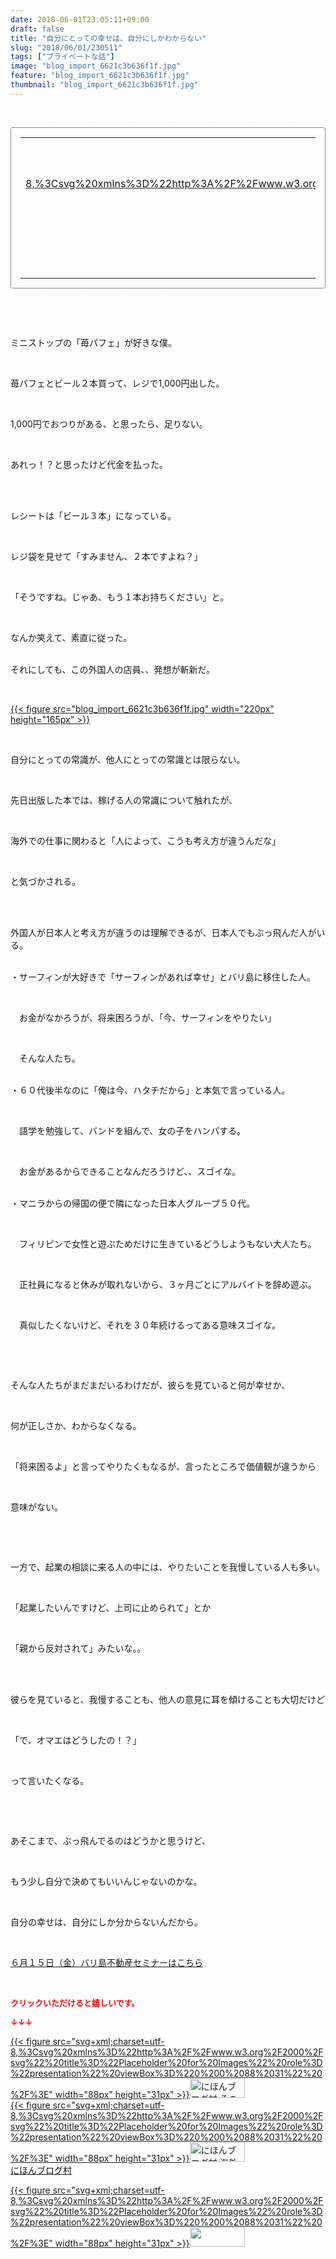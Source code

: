 ```yaml
---
date: 2018-06-01T23:05:11+09:00
draft: false
title: "自分にとっての幸せは、自分にしかわからない"
slug: "2018/06/01/230511"
tags: ["プライベートな話"]
image: "blog_import_6621c3b636f1f.jpg"
feature: "blog_import_6621c3b636f1f.jpg"
thumbnail: "blog_import_6621c3b636f1f.jpg"
---
```

<p> </p><div contenteditable="false" style="padding: 15px; border-radius: 4px; border: 1px dotted currentColor; border-image: none;"><table border="0" cellpadding="0" cellspacing="0" style="margin: 0px; table-layout: fixed;" width="100%">	<tbody width="100%">		<tr>			<td aligin="center" style="vertical-align: middle;" width="95"><span style="text-align: center; display: block;"><a alt0="BlogAffiliate" href="affiliate.do?affiliateId=37357923" rel="nofollow" target="_blank">{{< figure src="svg+xml;charset=utf-8,%3Csvg%20xmlns%3D%22http%3A%2F%2Fwww.w3.org%2F2000%2Fsvg%22%20title%3D%22Placeholder%20for%20Images%22%20role%3D%22presentation%22%20viewBox%3D%220%200%201%201%22%20%2F%3E"  >}}<noscript><img alt="稼げる人の常識、稼げない人の常識" border="0" data-img="affiliate" src="https://images-fe.ssl-images-amazon.com/images/I/51Ft8zEBpkL._SL160_.jpg" style="margin: 0px; vertical-align: middle; max-width: 95px;"></noscript></a></span></td>			<td style="line-height: 1.5; padding-left: 15px; vertical-align: middle;"><a alt0="BlogAffiliate" href="affiliate.do?affiliateId=37357923" rel="nofollow" target="_blank">稼げる人の常識、稼げない人の常識</a>			<div style="padding: 3px 0px;">1,200円</div>			<div style="font-size: 0.83em;">Amazon</div></td>		</tr>	</tbody></table></div><p> </p><p> </p><p>ミニストップの「苺パフェ」が好きな僕。</p><p> </p><p>苺パフェとビール２本買って、レジで1,000円出した。</p><p> </p><p>1,000円でおつりがある、と思ったら、足りない。</p><p> </p><p>あれっ！？と思ったけど代金を払った。</p><p> </p><p><br/>レシートは「ビール３本」になっている。</p><p> </p><p>レジ袋を見せて「すみません、２本ですよね？」</p><p> </p><p>「そうですね。じゃあ、もう１本お持ちください」と。</p><p> </p><p>なんか笑えて、素直に従った。</p><p><br/>それにしても、この外国人の店員、、発想が斬新だ。</p><p> </p><p><a href="blog_import_6621c3b636f1f.jpg">{{< figure src="blog_import_6621c3b636f1f.jpg" width="220px" height="165px" >}}</a></p><p> </p><p>自分にとっての常識が、他人にとっての常識とは限らない。</p><p> </p><p>先日出版した本では、稼げる人の常識について触れたが、</p><p> </p><p>海外での仕事に関わると「人によって、こうも考え方が違うんだな」</p><p> </p><p>と気づかされる。</p><p> </p><p><br/>外国人が日本人と考え方が違うのは理解できるが、日本人でもぶっ飛んだ人がいる。</p><p><br/>・サーフィンが大好きで「サーフィンがあれば幸せ」とバリ島に移住した人。</p><p> </p><p>　お金がなかろうが、将来困ろうが、「今、サーフィンをやりたい」</p><p> </p><p>　そんな人たち。</p><p><br/>・６０代後半なのに「俺は今、ハタチだから」と本気で言っている人。</p><p> </p><p>　語学を勉強して、バンドを組んで、女の子をハンパする。</p><p> </p><p>　お金があるからできることなんだろうけど、、スゴイな。</p><p><br/>・マニラからの帰国の便で隣になった日本人グループ５０代。</p><p> </p><p>　フィリピンで女性と遊ぶためだけに生きているどうしようもない大人たち。</p><p> </p><p>　正社員になると休みが取れないから、３ヶ月ごとにアルバイトを辞め遊ぶ。</p><p> </p><p>　真似したくないけど、それを３０年続けるってある意味スゴイな。</p><p> </p><p> </p><p>そんな人たちがまだまだいるわけだが、彼らを見ていると何が幸せか、</p><p> </p><p>何が正しさか、わからなくなる。</p><p> </p><p>「将来困るよ」と言ってやりたくもなるが、言ったところで価値観が違うから</p><p> </p><p>意味がない。</p><p> </p><p> </p><p>一方で、起業の相談に来る人の中には、やりたいことを我慢している人も多い。</p><p> </p><p>「起業したいんですけど、上司に止められて」とか</p><p> </p><p>「親から反対されて」みたいな。。</p><p> </p><p><br/>彼らを見ていると、我慢することも、他人の意見に耳を傾けることも大切だけど</p><p> </p><p>「で、オマエはどうしたの！？」</p><p> </p><p>って言いたくなる。</p><p> </p><p> </p><p>あそこまで、ぶっ飛んでるのはどうかと思うけど、</p><p> </p><p>もう少し自分で決めてもいいんじゃないのかな。</p><p> </p><p>自分の幸せは、自分にしか分からないんだから。</p><p> </p><p><span style="text-decoration: underline;"><a href="iin.co.jp" target="_blank">６月１５日（金）バリ島不動産セミナーはこちら</a></span></p><p> </p><p><font color="#ff0000" size="2"><strong>クリックいただけると嬉しいです。</strong></font></p><p><font color="#ff0000" size="2"><strong>↓↓↓</strong></font></p><p><a href="ranking.html?p_cid=01260127" id="&amp;blogmura_banner" target="_blank">{{< figure src="svg+xml;charset=utf-8,%3Csvg%20xmlns%3D%22http%3A%2F%2Fwww.w3.org%2F2000%2Fsvg%22%20title%3D%22Placeholder%20for%20Images%22%20role%3D%22presentation%22%20viewBox%3D%220%200%2088%2031%22%20%2F%3E" width="88px" height="31px" >}}<noscript><img alt="にほんブログ村 その他生活ブログ 不動産投資へ" border="0" height="31" src="https://img-proxy.blog-video.jp/images?url=http%3A%2F%2Flife.blogmura.com%2Fhudousantoushi%2Fimg%2Fhudousantoushi88_31.gif" width="88"></noscript></a><br/><a href="ranking.html?p_cid=01260127" target="_blank">{{< figure src="svg+xml;charset=utf-8,%3Csvg%20xmlns%3D%22http%3A%2F%2Fwww.w3.org%2F2000%2Fsvg%22%20title%3D%22Placeholder%20for%20Images%22%20role%3D%22presentation%22%20viewBox%3D%220%200%2088%2031%22%20%2F%3E" width="88px" height="31px" >}}<noscript><img alt="にほんブログ村 海外生活ブログ バリ島情報へ" border="0" height="31" src="https://img-proxy.blog-video.jp/images?url=http%3A%2F%2Foverseas.blogmura.com%2Fbali%2Fimg%2Fbali88_31.gif" width="88"></noscript></a><br/><a href="ranking.html?p_cid=01260127" target="_blank">にほんブログ村</a></p><p><a href="link.php?1804582" title="人気ブログランキングへ">{{< figure src="svg+xml;charset=utf-8,%3Csvg%20xmlns%3D%22http%3A%2F%2Fwww.w3.org%2F2000%2Fsvg%22%20title%3D%22Placeholder%20for%20Images%22%20role%3D%22presentation%22%20viewBox%3D%220%200%2088%2031%22%20%2F%3E" width="88px" height="31px" >}}<noscript><img border="0" height="31" src="https://blog.with2.net/img/banner/banner_22.gif" width="88"></noscript></a></p><p> </p>

